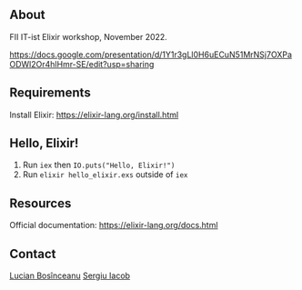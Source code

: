 ## About
FII IT-ist Elixir workshop, November 2022.

https://docs.google.com/presentation/d/1Y1r3gLl0H6uECuN51MrNSj7OXPaODWl2Or4hlHmr-SE/edit?usp=sharing


## Requirements
Install Elixir: https://elixir-lang.org/install.html

## Hello, Elixir!
1. Run `iex` then `IO.puts("Hello, Elixir!")`
2. Run `elixir hello_elixir.exs` outside of `iex`

## Resources
Official documentation: https://elixir-lang.org/docs.html

## Contact
[Lucian Bosînceanu](mailto:lucian@shoreline.io)
[Sergiu Iacob](mailto:sergiu@shoreline.io)